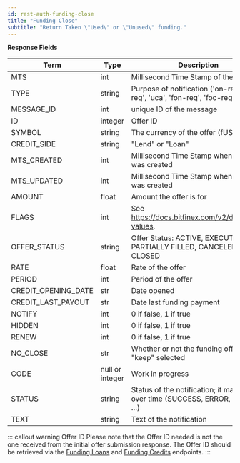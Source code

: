 ```yaml
---
id: rest-auth-funding-close
title: "Funding Close"
subtitle: "Return Taken \"Used\" or \"Unused\" funding."
---
```


**Response Fields**

Term | Type | Description
-- | -- | --
MTS  |  int  |  Millisecond Time Stamp of the update
TYPE  |  string  |  Purpose of notification ('on-req', 'oc-req', 'uca', 'fon-req', 'foc-req')
MESSAGE_ID  |  int  |  unique ID of the message
ID  |  integer  |  Offer ID
SYMBOL  |  string  |  The currency of the offer (fUSD, etc)
CREDIT_SIDE | string | "Lend" or "Loan"
MTS_CREATED  |  int  |  Millisecond Time Stamp when the offer was created
MTS_UPDATED  |  int  |  Millisecond Time Stamp when the offer was created
AMOUNT  |  float  |  Amount the offer is for
FLAGS | int | See https://docs.bitfinex.com/v2/docs/flag-values.
OFFER_STATUS  |  string  | Offer Status: ACTIVE, EXECUTED, PARTIALLY FILLED, CANCELED, CLOSED
RATE  |  float  |  Rate of the offer
PERIOD  |  int  |  Period of the offer
CREDIT_OPENING_DATE | str | Date opened
CREDIT_LAST_PAYOUT | str | Date last funding payment
NOTIFY  |  int  |  0 if false, 1 if true
HIDDEN  |  int  |  0 if false, 1 if true
RENEW  |  int  |  0 if false, 1 if true
NO_CLOSE | str | Whether or not the funding offer had "keep" selected
CODE  |  null or integer  | Work in progress
STATUS  |  string  |  Status of the notification; it may vary over time (SUCCESS, ERROR, FAILURE, ...)
TEXT  |  string  |  Text of the notification


::: callout warning Offer ID
Please note that the Offer ID needed is not the one received from the initial offer submission response. The Offer ID should be retrieved via the [Funding Loans](https://docs.bitfinex.com/v2/reference#rest-auth-funding-loans) and [Funding Credits](https://docs.bitfinex.com/reference#rest-auth-funding-credits) endpoints.
:::
